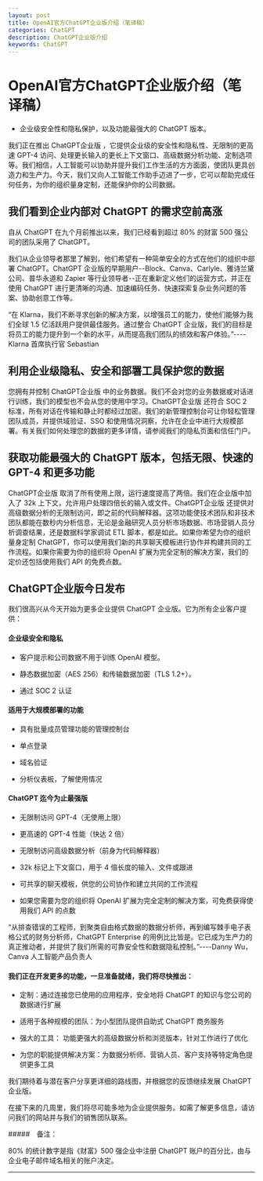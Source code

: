 ```yaml
---
layout: post
title: OpenAI官方ChatGPT企业版介绍（笔译稿）
categories: ChatGPT
description: ChatGPT企业版介绍
keywords: ChatGPT
---
```


#  OpenAI官方ChatGPT企业版介绍（笔译稿）

* 企业级安全性和隐私保护，以及功能最强大的 ChatGPT 版本。

我们正在推出 ChatGPT企业版 ，它提供企业级的安全性和隐私性、无限制的更高速 GPT-4 访问、处理更长输入的更长上下文窗口、高级数据分析功能、定制选项等。我们相信，人工智能可以协助并提升我们工作生活的方方面面，使团队更具创造力和生产力。今天，我们又向人工智能工作助手迈进了一步，它可以帮助完成任何任务，为你的组织量身定制，还能保护你的公司数据。

## 我们看到企业内部对 ChatGPT 的需求空前高涨

自从 ChatGPT 在九个月前推出以来，我们已经看到超过 80% 的财富 500 强公司的团队采用了 ChatGPT。

我们从企业领导者那里了解到，他们希望有一种简单安全的方式在他们的组织中部署 ChatGPT。ChatGPT 企业版的早期用户--Block、Canva、Carlyle、雅诗兰黛公司、普华永道和 Zapier 等行业领导者--正在重新定义他们的运营方式，并正在使用 ChatGPT 进行更清晰的沟通、加速编码任务、快速探索复杂业务问题的答案、协助创意工作等。

“在 Klarna，我们不断寻求创新的解决方案，以增强员工的能力，使他们能够为我们全球 1.5 亿活跃用户提供最佳服务。通过整合 ChatGPT 企业版，我们的目标是将员工的能力提升到一个新的水平，从而提高我们团队的绩效和客户体验。”----Klarna 首席执行官 Sebastian

## 利用企业级隐私、安全和部署工具保护您的数据

您拥有并控制 ChatGPT企业版 中的业务数据。我们不会对您的业务数据或对话进行训练，我们的模型也不会从您的使用中学习。ChatGPT企业版 还符合 SOC 2 标准，所有对话在传输和静止时都经过加密。我们的新管理控制台可让你轻松管理团队成员，并提供域验证、SSO 和使用情况洞察，允许在企业中进行大规模部署。有关我们如何处理您的数据的更多详情，请参阅我们的隐私页面和信任门户。

## 获取功能最强大的 ChatGPT 版本，包括无限、快速的 GPT-4 和更多功能

ChatGPT企业版 取消了所有使用上限，运行速度提高了两倍。我们在企业版中加入了 32k 上下文，允许用户处理四倍长的输入或文件。ChatGPT企业版 还提供对高级数据分析的无限制访问，即之前的代码解释器。这项功能使技术团队和非技术团队都能在数秒内分析信息，无论是金融研究人员分析市场数据、市场营销人员分析调查结果，还是数据科学家调试 ETL 脚本，都是如此。如果你希望为你的组织量身定制 ChatGPT，你可以使用我们新的共享聊天模板进行协作并构建共同的工作流程。如果你需要为你的组织将 OpenAI 扩展为完全定制的解决方案，我们的定价还包括使用我们 API 的免费点数。

## ChatGPT企业版今日发布

我们很高兴从今天开始为更多企业提供 ChatGPT 企业版。它为所有企业客户提供：

#### 企业级安全和隐私

* 客户提示和公司数据不用于训练 OpenAI 模型。

* 静态数据加密（AES 256）和传输数据加密（TLS 1.2+）。

* 通过 SOC 2 认证

#### 适用于大规模部署的功能

* 具有批量成员管理功能的管理控制台

* 单点登录

* 域名验证

* 分析仪表板，了解使用情况

#### ChatGPT 迄今为止最强版

* 无限制访问 GPT-4（无使用上限）

* 更高速的 GPT-4 性能（快达 2 倍）

* 无限制访问高级数据分析（前身为代码解释器）

* 32k 标记上下文窗口，用于 4 倍长度的输入、文件或跟进

* 可共享的聊天模板，供您的公司协作和建立共同的工作流程

* 如果您需要为您的组织将 OpenAI 扩展为完全定制的解决方案，可免费获得使用我们 API 的点数

“从排查错误的工程师，到聚类自由格式数据的数据分析师，再到编写棘手电子表格公式的财务分析师，ChatGPT Enterprise 的用例比比皆是。它已成为生产力的真正推动者，并提供了我们所需的可靠安全性和数据隐私控制。”----Danny Wu，Canva 人工智能产品负责人

#### 我们正在开发更多的功能，一旦准备就绪，我们将尽快推出：

* 定制：通过连接您已使用的应用程序，安全地将 ChatGPT 的知识与您公司的数据进行扩展

* 适用于各种规模的团队：为小型团队提供自助式 ChatGPT 商务服务

* 强大的工具： 功能更强大的高级数据分析和浏览版本，针对工作进行了优化

* 为您的职能提供解决方案：为数据分析师、营销人员、客户支持等特定角色提供更多工具

我们期待着与潜在客户分享更详细的路线图，并根据您的反馈继续发展 ChatGPT企业版。

在接下来的几周里，我们将尽可能多地为企业提供服务。如需了解更多信息，请访问我们的网站并与我们的销售团队联系。

#####　备注：

80% 的统计数字是指《财富》500 强企业中注册 ChatGPT 账户的百分比，由与企业电子邮件域名相关的账户决定。

------------
